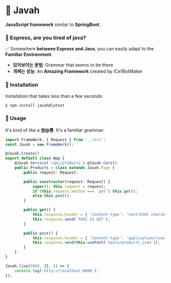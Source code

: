 # 💫 Javah
**JavaScript framework** similar to **SpringBoot**.

### 💬 Express, are you tired of java?
✅ Somewhere **between Express and Java**, you can easily adapt to the **Familiar Environment**.
- **있어보이는 문법**: Grammar that seems to be there
- **개쩌는 성능**: An **Amazing Framework** created by ICe1BotMaker

### 💾 Installation
Installation that takes less than a few seconds:
```bash
$ npm install javah@latest
```

### 🎥 Usage
It's kind of like a **쌈@뽕**. It's a familiar grammar:
```ts
import FrameWork, { Request } from '../src';
const Javah = new FrameWork();

@Javah.Create()
export default class App {
    @Javah.Service(`/api/products`) @Javah.Cors()
    public Products = class extends Javah.Page {
        public request: Request;

        public constructor(request: Request) {
            super(); this.request = request;
            if (this.request.method === `get`) this.get();
            else this.post();
        }

        public get() {
            this.response.header = { 'Content-type': 'text/html charset=utf-8' };
            this.response.send(`THIS IS GET`);
        }

        public post() {
            this.response.header = { 'Content-type': 'application/json' };
            this.response.send(this.usePath(`tests/products.json`));
        }
    }
}

Javah.live(8080, {}, () => {
    console.log(`http://localhost:8080`);
});
```